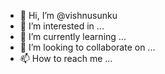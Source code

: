 - 👋 Hi, I’m @vishnusunku
- 👀 I’m interested in ...
- 🌱 I’m currently learning ...
- 💞️ I’m looking to collaborate on ...
- 📫 How to reach me ...

<!---
vishnusunku/vishnusunku is a ✨ special ✨ repository because its `README.md` (this file) appears on your GitHub profile.
You can click the Preview link to take a look at your changes.
--->

